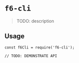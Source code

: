 # `f6-cli`

> TODO: description

## Usage

```
const f6Cli = require('f6-cli');

// TODO: DEMONSTRATE API
```
